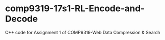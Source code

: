 # comp9319-17s1-RL-Encode-and-Decode
C++ code for Assignment 1 of COMP9319-Web Data Compression &amp; Search
